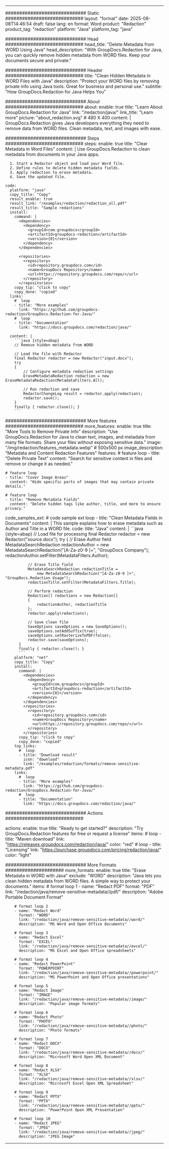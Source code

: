 
---
############################# Static ############################
layout: "format"
date:  2025-08-08T14:46:54
draft: false
lang: en
format: Word
product: "Redaction"
product_tag: "redaction"
platform: "Java"
platform_tag: "java"

############################# Head ############################
head_title: "Delete Metadata from WORD Using Java"
head_description: "With GroupDocs.Redaction for Java, you can quickly remove hidden metadata from WORD files. Keep your documents secure and private."

############################# Header ############################
title: "Clean Hidden Metadata in WORD Files with Java" 
description: "Protect your WORD files by removing private info using Java tools. Great for business and personal use."
subtitle: "How GroupDocs.Redaction for Java Helps You" 

############################# About ############################
about:
    enable: true
    title: "Learn About GroupDocs.Redaction for Java"
    link: "/redaction/java/"
    link_title: "Learn more"
    picture: "about_redaction.svg" # 480 X 400
    content: |
       GroupDocs.Redaction gives Java developers everything they need to remove data from WORD files. Clean metadata, text, and images with ease.

############################# Steps ############################
steps:
    enable: true
    title: "Clear Metadata in Word Files"
    content: |
      Use GroupDocs.Redaction to clean metadata from documents in your Java apps.
      
      1. Start a Redactor object and load your Word file.
      2. Define rules to delete hidden metadata fields.
      3. Apply redaction to erase metadata.
      4. Save the updated file.
   
    code:
      platform: "java"
      copy_title: "Copy"
      result_enable: true
      result_link: "/examples/redaction/redaction_all.pdf"
      result_title: "Sample redactions"
      install:
        command: |
          <dependencies>
            <dependency>
              <groupId>com.groupdocs</groupId>
              <artifactId>groupdocs-redaction</artifactId>
              <version>{0}</version>
            </dependency>
          </dependencies>

          <repositories>
            <repository>
              <id>repository.groupdocs.com</id>
              <name>GroupDocs Repository</name>
              <url>https://repository.groupdocs.com/repo/</url>
            </repository>
          </repositories>
        copy_tip: "click to copy"
        copy_done: "copied"
      links:
        #  loop
        - title: "More examples"
          link: "https://github.com/groupdocs-redaction/GroupDocs.Redaction-for-Java/"
        #  loop
        - title: "Documentation"
          link: "https://docs.groupdocs.com/redaction/java/"
          
      content: |
        ```java {style=abap}
        // Remove hidden metadata from WORD

        // Load the file with Redactor
        final Redactor redactor = new Redactor("input.docx");
        try
        {
            // Configure metadata redaction settings
            EraseMetadataRedaction redaction = new EraseMetadataRedaction(MetadataFilters.All);

            // Run redaction and save
            RedactorChangeLog result = redactor.apply(redaction);
            redactor.save();
        }
        finally { redactor.close(); }
        ```            


############################# More features ############################
more_features:
  enable: true
  title: "More Tools to Remove Private Info"
  description: "Use GroupDocs.Redaction for Java to clean text, images, and metadata from many file formats. Share your files without exposing sensitive data."
  image: "/img/redaction/features_metadata.webp" # 500x500 px
  image_description: "Metadata and Content Redaction Features"
  features:
    # feature loop
    - title: "Delete Private Text"
      content: "Search for sensitive content in files and remove or change it as needed."

    # feature loop
    - title: "Cover Image Areas"
      content: "Hide specific parts of images that may contain private details."

    # feature loop
    - title: "Remove Metadata Fields"
      content: "Delete hidden tags like author, title, and more to ensure privacy."
      
  code_samples_ext:
    # code sample ext loop
    - title: "Clean Metadata Fields in Documents"
      content: |
        This sample explains how to erase metadata such as Author and Title in a WORD file.
      code:
        title: "Java"
        content: |
          ```java {style=abap}
          //  Load file for processing
          final Redactor redactor = new Redactor("source.docx");
          try
          {
              // Erase Author field
              MetadataSearchRedaction redactionAuthor = 
                  new MetadataSearchRedaction("[A-Za-z0-9 ]+", "GroupDocs Company");
              redactionAuthor.setFilter(MetadataFilters.Author);

              // Erase Title field
              MetadataSearchRedaction redactionTitle = 
                  new MetadataSearchRedaction("[A-Za-z0-9 ]+", "GroupDocs.Redaction Usage");
              redactionTitle.setFilter(MetadataFilters.Title);

              // Perform redaction
              Redaction[] redactions = new Redaction[]
              {
                  redactionAuthor, redactionTitle
              };
              redactor.apply(redactions);

              // Save clean file
              SaveOptions saveOptions = new SaveOptions();
              saveOptions.setAddSuffix(true);
              saveOptions.setRasterizeToPDF(false);
              redactor.save(saveOptions);
          }
          finally { redactor.close(); }
          ```
        platform: "net"
        copy_title: "Copy"
        install:
          command: |
            <dependencies>
              <dependency>
                <groupId>com.groupdocs</groupId>
                <artifactId>groupdocs-redaction</artifactId>
                <version>{0}</version>
              </dependency>
            </dependencies>
            <repositories>
              <repository>
                <id>repository.groupdocs.com</id>
                <name>GroupDocs Repository</name>
                <url>https://repository.groupdocs.com/repo/</url>
              </repository>
            </repositories>
          copy_tip: "click to copy"
          copy_done: "copied"
        top_links:
          #  loop
          - title: "Download result"
            icon: "download"
            link: "/examples/redaction/formats/remove-sensitive-metadata.pdf"
        links:
          #  loop
          - title: "More examples"
            link: "https://github.com/groupdocs-redaction/GroupDocs.Redaction-for-Java/"
          #  loop
          - title: "Documentation"
            link: "https://docs.groupdocs.com/redaction/java/"


############################# Actions ############################

actions:
  enable: true
  title: "Ready to get started?"
  description: "Try GroupDocs.Redaction features for free or request a license"
  items:
    #  loop
    - title: "Maven download"
      link: "https://releases.groupdocs.com/redaction/java/"
      color: "red"
        #  loop
    - title: "Licensing"
      link: "https://purchase.groupdocs.com/pricing/redaction/java/"
      color: "light"


############################# More Formats #####################
more_formats:
    enable: true
    title: "Erase Metadata in WORD with Java"
    exclude: "WORD"
    description: "Java lets you clean hidden metadata from WORD files. A simple way to protect your documents."
    items: 
        # format loop 1
        - name: "Redact PDF"
          format: "PDF"
          link: "/redaction/java/remove-sensitive-metadata//pdf/"
          description: "Adobe Portable Document Format"

        # format loop 2
        - name: "Redact Word"
          format: "WORD"
          link: "/redaction/java/remove-sensitive-metadata//word/"
          description: "MS Word and Open Office documents"
          
        # format loop 3
        - name: "Redact Excel"
          format: "EXCEL"
          link: "/redaction/java/remove-sensitive-metadata//excel/"
          description: "MS Excel and Open Office spreadsheets"

        # format loop 4
        - name: "Redact PowerPoint"
          format: "POWERPOINT"
          link: "/redaction/java/remove-sensitive-metadata//powerpoint/"
          description: "MS PowerPoint and Open Office presentations"

        # format loop 5
        - name: "Redact Image"
          format: "IMAGE"
          link: "/redaction/java/remove-sensitive-metadata//image/"
          description: "Popular image formats"

        # format loop 6
        - name: "Redact Photo"
          format: "PHOTO"
          link: "/redaction/java/remove-sensitive-metadata//photo/"
          description: "Photo formats"

        # format loop 7
        - name: "Redact DOCX"
          format: "DOCX"
          link: "/redaction/java/remove-sensitive-metadata//docx/"
          description: "Microsoft Word Open XML Document"
          
        # format loop 8
        - name: "Redact XLSX"
          format: "XLSX"
          link: "/redaction/java/remove-sensitive-metadata//xlsx/"
          description: "Microsoft Excel Open XML Spreadsheet"
          
        # format loop 9
        - name: "Redact PPTX"
          format: "PPTX"
          link: "/redaction/java/remove-sensitive-metadata//pptx/"
          description: "PowerPoint Open XML Presentation"

        # format loop 10
        - name: "Redact JPEG"
          format: "JPEG"
          link: "/redaction/java/remove-sensitive-metadata//jpeg/"
          description: "JPEG Image"


---
